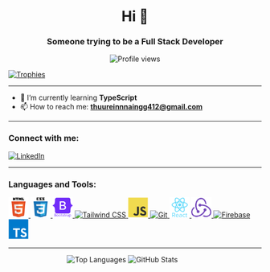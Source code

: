 <h1 align="center">Hi 👋</h1>
<h3 align="center">Someone trying to be a Full Stack Developer</h3>

<p align="center">
  <img src="https://komarev.com/ghpvc/?username=thureinnaing&label=Profile%20views&color=0e75b6&style=flat" alt="Profile views" />
</p>

<p align="center" style="display: flex; justify-item: between; gap:3;">
  <a href="https://github.com/ryo-ma/github-profile-trophy">
    <img src="https://github-profile-trophy.vercel.app/?username=thureinnaing" alt="Trophies" />
  </a>
</p>

---

- 🌱 I’m currently learning **TypeScript**
- 📫 How to reach me: **thuureinnnaingg412@gmail.com**

---

<h3 align="left">Connect with me:</h3>
<p align="left">
  <a href="https://linkedin.com/in/thureinnaing" target="_blank">
    <img src="https://raw.githubusercontent.com/rahuldkjain/github-profile-readme-generator/master/src/images/icons/Social/linked-in-alt.svg" alt="LinkedIn" height="30" width="40" />
  </a>
</p>

---

<h3 align="left">Languages and Tools:</h3>
<p align="left">

  <a href="https://www.w3.org/html/" target="_blank" rel="noreferrer">
    <img src="https://raw.githubusercontent.com/devicons/devicon/master/icons/html5/html5-original-wordmark.svg" alt="HTML5" width="40" height="40"/>
  </a>
    <a href="https://www.w3schools.com/css/" target="_blank" rel="noreferrer">
    <img src="https://raw.githubusercontent.com/devicons/devicon/master/icons/css3/css3-original-wordmark.svg" alt="CSS3" width="40" height="40"/>
  </a>  
    <a href="https://getbootstrap.com" target="_blank" rel="noreferrer">
    <img src="https://raw.githubusercontent.com/devicons/devicon/master/icons/bootstrap/bootstrap-plain-wordmark.svg" alt="Bootstrap" width="40" height="40"/>
  </a>    
  <a href="https://tailwindcss.com/" target="_blank" rel="noreferrer">
    <img src="https://www.vectorlogo.zone/logos/tailwindcss/tailwindcss-icon.svg" alt="Tailwind CSS" width="40" height="40"/>
  </a>  <a href="https://developer.mozilla.org/en-US/docs/Web/JavaScript" target="_blank" rel="noreferrer">
    <img src="https://raw.githubusercontent.com/devicons/devicon/master/icons/javascript/javascript-original.svg" alt="JavaScript" width="40" height="40"/>
  </a>
    <a href="https://git-scm.com/" target="_blank" rel="noreferrer">
    <img src="https://www.vectorlogo.zone/logos/git-scm/git-scm-icon.svg" alt="Git" width="40" height="40"/>
  </a>  <a href="https://reactjs.org/" target="_blank" rel="noreferrer">
    <img src="https://raw.githubusercontent.com/devicons/devicon/master/icons/react/react-original-wordmark.svg" alt="React" width="40" height="40"/>
  </a>  
    <a href="https://redux.js.org" target="_blank" rel="noreferrer">
    <img src="https://raw.githubusercontent.com/devicons/devicon/master/icons/redux/redux-original.svg" alt="Redux" width="40" height="40"/>
  </a> 
    <a href="https://firebase.google.com/" target="_blank" rel="noreferrer">
    <img src="https://www.vectorlogo.zone/logos/firebase/firebase-icon.svg" alt="Firebase" width="40" height="40"/>
  </a>  
  <a href="https://www.typescriptlang.org/" target="_blank" rel="noreferrer">
    <img src="https://raw.githubusercontent.com/devicons/devicon/master/icons/typescript/typescript-original.svg" alt="TypeScript" width="40" height="40"/>
  </a>  

</p>

---

<div align="center" style="display:flex">
  <div style="display: inline-block; width:  90%; ">
    <img src="https://github-readme-stats.vercel.app/api/top-langs?username=thureinnaing&show_icons=true&locale=en&layout=compact" alt="Top Languages" style="height:200px; width:400px"/>
    <img src="https://github-readme-stats.vercel.app/api?username=thureinnaing&show_icons=true&locale=en" alt="GitHub Stats" style="height:200px;width:400px"/>

  </div>
 
</div>
